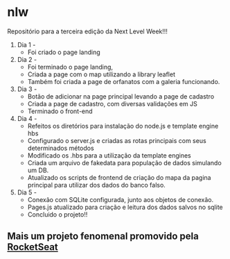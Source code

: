 # nlw
Repositório para a terceira edição da Next Level Week!!!

1. Dia 1 -
   - Foi criado o page landing
2. Dia 2 -
   - Foi terminado o page landing, 
   - Criada a page com o map utilizando a library leaflet
   - Também foi criada a page de orfanatos com a galeria funcionando.
3. Dia 3 -
   - Botão de adicionar na page principal levando a page de cadastro
   - Criada a page de cadastro, com diversas validações em JS
   - Terminado o front-end
4. Dia 4 -
   - Refeitos os diretórios para instalação do node.js e template engine hbs
   - Configurado o server.js e criadas as rotas principais com seus determinados métodos
   - Modificado os .hbs para a utilização da template engines
   - Criada um arquivo de fakedata para população de dados simulando um DB.
   - Atualizado os scripts de frontend de criação do mapa da pagina principal para utilizar dos dados do banco falso.
5. Dia 5 -
   - Conexão com SQLite configurada, junto aos objetos de conexão.
   - Pages.js atualizado para criação e leitura dos dados salvos no sqlite
   - Concluido o projeto!!

## Mais um projeto fenomenal promovido pela [RocketSeat](https://rocketseat.com.br)
